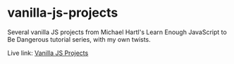 # vanilla-js-projects
Several vanilla JS projects from Michael Hartl's Learn Enough JavaScript to Be Dangerous tutorial series, with my own twists.

Live link: [Vanilla JS Projects](https://activefog.github.io/vanilla-js-projects)
